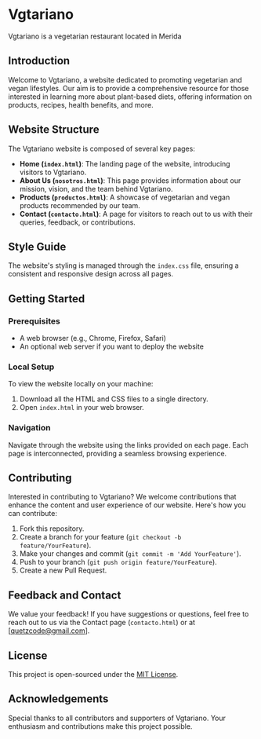 # Vgtariano
Vgtariano is a vegetarian restaurant located in Merida

## Introduction
Welcome to Vgtariano, a website dedicated to promoting vegetarian and vegan lifestyles. Our aim is to provide a comprehensive resource for those interested in learning more about plant-based diets, offering information on products, recipes, health benefits, and more.

## Website Structure
The Vgtariano website is composed of several key pages:
- **Home (`index.html`)**: The landing page of the website, introducing visitors to Vgtariano.
- **About Us (`nosotros.html`)**: This page provides information about our mission, vision, and the team behind Vgtariano.
- **Products (`productos.html`)**: A showcase of vegetarian and vegan products recommended by our team.
- **Contact (`contacto.html`)**: A page for visitors to reach out to us with their queries, feedback, or contributions.

## Style Guide
The website's styling is managed through the `index.css` file, ensuring a consistent and responsive design across all pages.

## Getting Started

### Prerequisites
- A web browser (e.g., Chrome, Firefox, Safari)
- An optional web server if you want to deploy the website

### Local Setup
To view the website locally on your machine:
1. Download all the HTML and CSS files to a single directory.
2. Open `index.html` in your web browser.

### Navigation
Navigate through the website using the links provided on each page. Each page is interconnected, providing a seamless browsing experience.

## Contributing
Interested in contributing to Vgtariano? We welcome contributions that enhance the content and user experience of our website. Here's how you can contribute:
1. Fork this repository.
2. Create a branch for your feature (`git checkout -b feature/YourFeature`).
3. Make your changes and commit (`git commit -m 'Add YourFeature'`).
4. Push to your branch (`git push origin feature/YourFeature`).
5. Create a new Pull Request.

## Feedback and Contact
We value your feedback! If you have suggestions or questions, feel free to reach out to us via the Contact page (`contacto.html`) or at [quetzcode@gmail.com].

## License
This project is open-sourced under the [MIT License](LICENSE).

## Acknowledgements
Special thanks to all contributors and supporters of Vgtariano. Your enthusiasm and contributions make this project possible.
